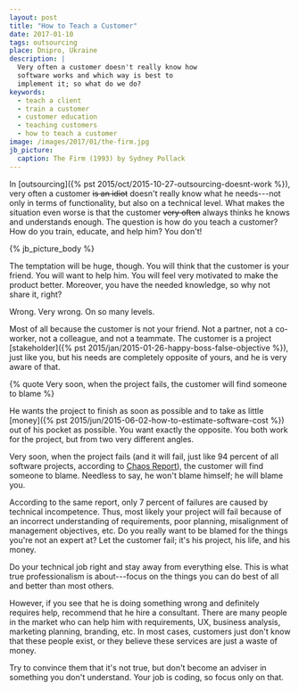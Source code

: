 ```yaml
---
layout: post
title: "How to Teach a Customer"
date: 2017-01-10
tags: outsourcing
place: Dnipro, Ukraine
description: |
  Very often a customer doesn't really know how
  software works and which way is best to
  implement it; so what do we do?
keywords:
  - teach a client
  - train a customer
  - customer education
  - teaching customers
  - how to teach a customer
image: /images/2017/01/the-firm.jpg
jb_picture:
  caption: The Firm (1993) by Sydney Pollack
---
```


In [outsourcing]({% pst 2015/oct/2015-10-27-outsourcing-doesnt-work %}),
very often a customer <del>is an idiot</del> doesn't
really know what he needs---not only in terms of functionality, but also
on a technical level. What makes the situation even worse is that the
customer <del>very often</del> always thinks he knows
and understands enough. The question is how do you teach a customer? How
do you train, educate, and help him? You don't!

<!--more-->

{% jb_picture_body %}

The temptation will be huge, though. You will think that the customer is your
friend. You will want to help him. You will feel very motivated to
make the product better. Moreover, you have the needed knowledge,
so why not share it, right?

Wrong. Very wrong. On so many levels.

Most of all because the customer is not your friend. Not a partner, not a co-worker,
not a colleague, and not a teammate. The customer is a project
[stakeholder]({% pst 2015/jan/2015-01-26-happy-boss-false-objective %}),
just like you, but his needs are completely opposite of yours, and he is very aware
of that.

{% quote Very soon, when the project fails, the customer will find someone to blame %}

He wants the project to finish as soon as possible and to take as little
[money]({% pst 2015/jun/2015-06-02-how-to-estimate-software-cost %})
out of his pocket as possible. You want exactly the opposite. You
both work for the project, but from two very different angles.

Very soon, when the project fails (and it will fail, just like 94 percent of all
software projects, according to
[Chaos Report](https://www.projectsmart.co.uk/white-papers/chaos-report.pdf)),
the customer will find someone to blame. Needless to say,
he won't blame himself; he will blame you.

According to the same report, only 7 percent of failures are caused by technical incompetence. Thus,
most likely your project will fail because of an incorrect understanding of
requirements, poor planning, misalignment of management objectives, etc. Do you really want to
be blamed for the things you're not an expert at? Let the customer
fail; it's his project, his life, and his money.

Do your technical job right and stay away from everything else. This
is what true professionalism is about---focus on the things you can do
best of all and better than most others.

However, if you see that he is doing something wrong and definitely
requires help, recommend that he hire a consultant. There are many people
in the market who can help him with requirements, UX, business analysis,
marketing planning, branding, etc. In most cases, customers just
don't know that these people exist, or they believe these services
are just a waste of money.

Try to convince them that it's not true, but don't become an adviser
in something you don't understand. Your job is coding, so focus only on that.
